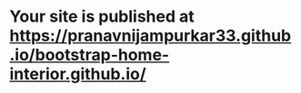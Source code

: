 #  Your site is published at https://pranavnijampurkar33.github.io/bootstrap-home-interior.github.io/

